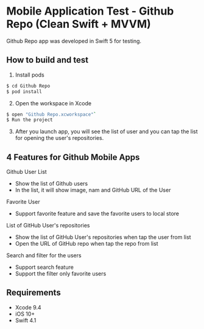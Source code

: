 # Mobile Application Test - Github Repo (Clean Swift + MVVM)
Github Repo app was developed in Swift 5 for testing.

## How to build and test
1) Install pods
```bash
$ cd Github Repo
$ pod install
```
2) Open the workspace in Xcode
```bash
$ open "Github Repo.xcworkspace"`
$ Run the project
```
3) After you launch app, you will see the list of user and you can tap the list for opening the user's repositories.

## 4 Features for Github Mobile Apps
Github User List
- Show the list of Github users
- In the list, it will show image, nam and GitHub URL of the User

Favorite User
- Support favorite feature and save the favorite users to local store

List of GitHub User's repositories
- Show the list of GitHub User's repositories when tap the user from list
- Open the URL of GitHub repo when tap the repo from list

Search and filter for the users
- Support search feature
- Support the filter only favorite users

## Requirements
* Xcode 9.4
* iOS 10+
* Swift 4.1
